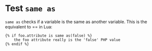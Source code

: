 Test `same as`
=============

`same as` checks if a variable is the same as another variable. This is the equivalent to == in Lua:

```twig
{% if foo.attribute is same as(false) %}
    the foo attribute really is the 'false' PHP value
{% endif %}
```